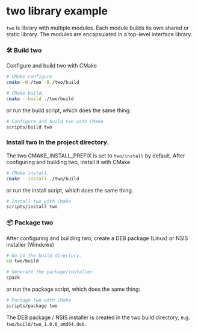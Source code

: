 # two library example

`two` is library with multiple modules.  Each module builds its own shared or static library.  The modules are encapsulated in a top-level interface library.

### 🛠️ Build two

Configure and build two with CMake

```bash
# CMake configure.
cmake -H./two -B./two/build

# CMake build.
cmake --build ./two/build
```

or run the build script, which does the same thing.

```bash
# Configure and build two with CMake
scripts/build two
```

### Install two in the project directory.

The two CMAKE_INSTALL_PREFIX is set to `two/install` by default.  After configuring and building two, install it with CMake
```bash
# CMake install.
cmake --install ./two/build
```

or run the install script, which does the same thing.

```bash
# Install two with CMake
scripts/install two
```

### 📦 Package two

After configuring and building two, create a DEB package (Linux) or NSIS installer (Windows)

```bash
# Go to the build directory.
cd two/build

# Generate the package/installer.
cpack
```

or run the package script, which does the same thing:

```bash
# Package two with CMake
scripts/package two
```

The DEB package / NSIS installer is created in the two build directory, e.g. `two/build/two_1.0.0_amd64.deb`.